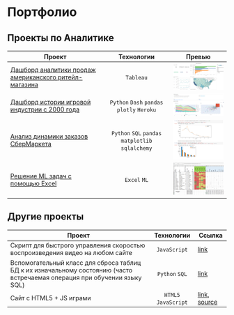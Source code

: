 # Портфолио 

## Проекты по Аналитике


| Проект | Технологии | Превью |
| --- | :---: | --- |
| [Дашборд аналитики продаж американского ритейл-магазина][Tableau] | `Tableau` | [<img src="/images/tableau.png" width="250" alt="Tableau">][Tableau] |
| [Дашборд истории игровой индустрии с 2000 года][Dash] |`Python` `Dash` `pandas` `plotly` `Heroku`  | [<img src="/images/dash.png" width="250" alt="Dash">][Dash] |
| [Анализ динамики заказов СберМаркета][Sber] | `Python` `SQL` `pandas` `matplotlib` `sqlalchemy` | [<img src="/images/sber.png" width="250" alt="SberMarket">][Sber] |
| [Решение ML задач с помощью Excel][Excel] | `Excel` `ML` |  [<img src="/images/excel.png" width="250" alt="Excel">][Excel]  |


[Excel]: /Excel%20(ML)/
[Tableau]: https://public.tableau.com/views/SuperstoreDashboard_16448447496050/SalesDashboard
[Sber]: /Notebooks/Orders%20analysis.ipynb
[Dash]: https://games-history-dash.herokuapp.com/


## Другие проекты

| Проект | Технологии | Ссылка |
| --- | :---: | --- |
| Скрипт для быстрого управления скоростью воспроизведения видео на любом сайте | `JavaScript` | [link][speedControl] |
| Вспомогательный класс для сброса таблиц БД к их изначальному состоянию (часто встречаемая операция при обучении языку SQL) | `Python` `SQL` | [link][tableHelper] |
| Сайт с HTML5 + JS играми | `HTML5` `JavaScript` | [link][games], [source][games_source] |


[speedControl]: https://github.com/mksmpc/VideoSpeedControl
[tableHelper]: https://github.com/mksmpc/SQL_Interactive/tree/main/helpers
[games]: https://mksmpc.github.io/
[games_source]: https://github.com/mksmpc/mksmpc.github.io
